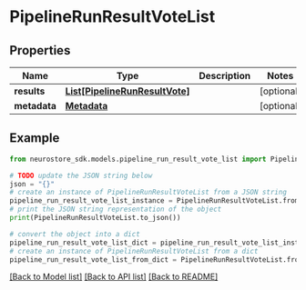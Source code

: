 # PipelineRunResultVoteList


## Properties

Name | Type | Description | Notes
------------ | ------------- | ------------- | -------------
**results** | [**List[PipelineRunResultVote]**](PipelineRunResultVote.md) |  | [optional] 
**metadata** | [**Metadata**](Metadata.md) |  | [optional] 

## Example

```python
from neurostore_sdk.models.pipeline_run_result_vote_list import PipelineRunResultVoteList

# TODO update the JSON string below
json = "{}"
# create an instance of PipelineRunResultVoteList from a JSON string
pipeline_run_result_vote_list_instance = PipelineRunResultVoteList.from_json(json)
# print the JSON string representation of the object
print(PipelineRunResultVoteList.to_json())

# convert the object into a dict
pipeline_run_result_vote_list_dict = pipeline_run_result_vote_list_instance.to_dict()
# create an instance of PipelineRunResultVoteList from a dict
pipeline_run_result_vote_list_from_dict = PipelineRunResultVoteList.from_dict(pipeline_run_result_vote_list_dict)
```
[[Back to Model list]](../README.md#documentation-for-models) [[Back to API list]](../README.md#documentation-for-api-endpoints) [[Back to README]](../README.md)


